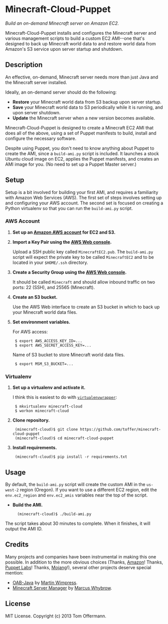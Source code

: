 Minecraft-Cloud-Puppet
======================
*Build an on-demand Minecraft server on Amazon EC2.*

Minecraft-Cloud-Puppet installs and configures the Minecraft server and various management scripts to build a custom EC2 AMI--one that's designed to back up Minecraft world data to and restore world data from Amazon's S3 service upon server startup and shutdown.


Description
-----------
An effective, on-demand, Minecraft server needs more than just Java and the Minecraft server installed.

Ideally, an on-demand server should do the following:

* **Restore** your Minecraft world data from S3 backup upon server startup.
* **Save** your Minecraft world data to S3 periodically while it is running, and upon server shutdown.
* **Update** the Minecraft server when a new version becomes available.

Minecraft-Cloud-Puppet is designed to create a Minecraft EC2 AMI that does all of the above, using a set of Puppet manifests to build, install and configure the necessary software.

Despite using Puppet, you don't need to know anything about Puppet to create the AMI, since a `build-ami.py` script is included. It launches a stock Ubuntu cloud image on EC2, applies the Puppet manifests, and creates an AMI image for you. (No need to set up a Puppet Master server.)


Setup
-----
Setup is a bit involved for building your first AMI, and requires a familiarity with Amazon Web Services (AWS). The first set of steps involves setting up and configuring your AWS account. The second set is focused on creating a Python virtualenv so that you can run the `build-ami.py` script.


### AWS Account ###

1. **Set up an [Amazon AWS account](https://aws.amazon.com/) for EC2 and S3.**

2. **Import a Key Pair using the [AWS Web console](https://console.aws.amazon.com/).**

    Upload a SSH public key called `MinecraftEC2.pub`. The `build-ami.py` script will expect the private key to be called `MinecraftEC2` and to be located in your `$HOME/.ssh` directory.

3. **Create a Security Group using the [AWS Web console](https://console.aws.amazon.com/).**

    It should be called `Minecraft` and should allow inbound traffic on two ports: 22 (SSH), and 25565 (Minecraft).

4. **Create an S3 bucket.**

    Use the AWS Web interface to create an S3 bucket in which to back up your Minecraft world data files.

5. **Set environment variables.**

    For AWS access:

        $ export AWS_ACCESS_KEY_ID=...
        $ export AWS_SECRET_ACCESS_KEY=...

    Name of S3 bucket to store Minecraft world data files.

        $ export MSM_S3_BUCKET=...


### Virtualenv ###

1. **Set up a virtualenv and activate it.**

    I think this is easiest to do with [`virtualenvwrapper`](https://virtualenvwrapper.readthedocs.org/en/latest/):

        $ mkvirtualenv minecraft-cloud
        $ workon minecraft-cloud

2. **Clone repository.**

        (minecraft-cloud)$ git clone https://github.com/toffer/minecraft-cloud-puppet
        (minecraft-cloud)$ cd minecraft-cloud-puppet

3. **Install requirements.**

        (minecraft-cloud)$ pip install -r requirements.txt


Usage
-----
By default, the `build-ami.py` script will create the custom AMI in the `us-west-2` region (Oregon). If you want to use a different EC2 region, edit the `env.ec2_region` and `env.ec2_amis` variables near the top of the script.

* **Build the AMI.**

        (minecraft-cloud)$ ./build-ami.py

The script takes about 30 minutes to complete. When it finishes, it will output the AMI ID.


Credits
-------
Many projects and companies have been instrumental in making this one possible. In addition to the more obvious choices (Thanks, [Amazon](https://aws.amazon.com/)! Thanks, [Puppet Labs](https://puppetlabs.com/)! Thanks, [Mojang](http://minecraft.net/)!), several other projects deserve special mention:

* [OAB-Java](https://github.com/flexiondotorg/oab-java6) by [Martin Wimpress](https://github.com/flexiondotorg).
* [Minecraft Server Manager](https://github.com/marcuswhybrow/minecraft-server-manager) by [Marcus Whybrow](https://github.com/marcuswhybrow).


License
-------
MIT License. Copyright (c) 2013 Tom Offermann.
